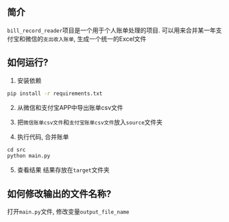 ## 简介
`bill_record_reader`项目是一个用于个人账单处理的项目.
可以用来合并某一年支付宝和微信的`支出收入账单`, 生成一个统一的Excel文件

## 如何运行?
1. 安装依赖
```bash
pip install -r requirements.txt
```
2. 从微信和支付宝APP中导出账单csv文件

3. 把`微信账单csv文件`和`支付宝账单csv文件`放入`source`文件夹

4. 执行代码, 合并账单
```python
cd src
python main.py
```
5. 查看结果
结果存放在`target`文件夹

## 如何修改输出的文件名称?
打开`main.py`文件, 修改变量`output_file_name`


